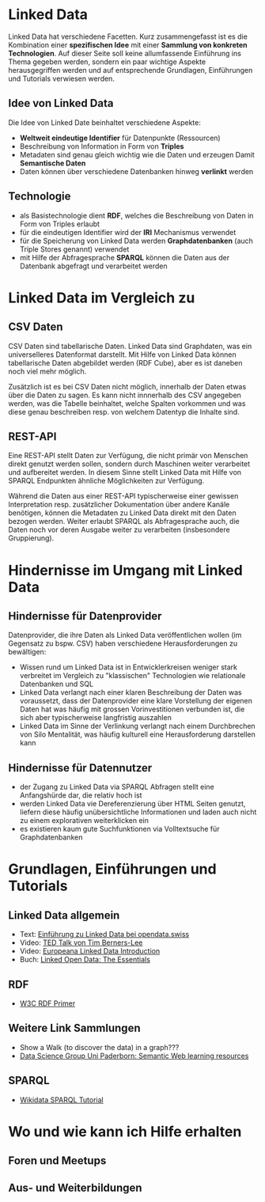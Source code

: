 # Linked Data

Linked Data hat verschiedene Facetten. Kurz zusammengefasst ist es die Kombination einer **spezifischen Idee** mit einer **Sammlung von konkreten Technologien**. Auf dieser Seite soll keine allumfassende Einführung ins Thema gegeben werden, sondern ein paar wichtige Aspekte herausgegriffen werden und auf entsprechende Grundlagen, Einführungen und Tutorials verwiesen werden.

## Idee von Linked Data

Die Idee von Linked Date beinhaltet verschiedene Aspekte:

* **Weltweit eindeutige Identifier** für Datenpunkte (Ressourcen)
* Beschreibung von Information in Form von **Triples**
* Metadaten sind genau gleich wichtig wie die Daten und erzeugen Damit **Semantische Daten**
* Daten können über verschiedene Datenbanken hinweg **verlinkt** werden

## Technologie

* als Basistechnologie dient **RDF**, welches die Beschreibung von Daten in Form von Triples erlaubt
* für die eindeutigen Identifier wird der **IRI** Mechanismus verwendet
* für die Speicherung von Linked Data werden **Graphdatenbanken** (auch Triple Stores genannt) verwendet
* mit Hilfe der Abfragesprache **SPARQL** können die Daten aus der Datenbank abgefragt und verarbeitet werden

# Linked Data im Vergleich zu

## CSV Daten

CSV Daten sind tabellarische Daten. Linked Data sind Graphdaten, was ein universelleres Datenformat darstellt. Mit Hilfe von Linked Data können tabellarische Daten abgebildet werden (RDF Cube), aber es ist daneben noch viel mehr möglich.

Zusätzlich ist es bei CSV Daten nicht möglich, innerhalb der Daten etwas über die Daten zu sagen. Es kann nicht innnerhalb des CSV angegeben werden, was die Tabelle beinhaltet, welche Spalten vorkommen und was diese genau beschreiben resp. von welchem Datentyp die Inhalte sind.

## REST-API

Eine REST-API stellt Daten zur Verfügung, die nicht primär von Menschen direkt genutzt werden sollen, sondern durch Maschinen weiter verarbeitet und aufbereitet werden. In diesem Sinne stellt Linked Data mit Hilfe von SPARQL Endpunkten ähnliche Möglichkeiten zur Verfügung.

Während die Daten aus einer REST-API typischerweise einer gewissen Interpretation resp. zusätzlicher Dokumentation über andere Kanäle benötigen, können die Metadaten zu Linked Data direkt mit den Daten bezogen werden. Weiter erlaubt SPARQL als Abfragesprache auch, die Daten noch vor deren Ausgabe weiter zu verarbeiten (insbesondere Gruppierung).

# Hindernisse im Umgang mit Linked Data

## Hindernisse für Datenprovider

Datenprovider, die ihre Daten als Linked Data veröffentlichen wollen (im Gegensatz zu bspw. CSV) haben verschiedene Herausforderungen zu bewältigen:

* Wissen rund um Linked Data ist in Entwicklerkreisen weniger stark verbreitet im Vergleich zu "klassischen" Technologien wie relationale Datenbanken und SQL
* Linked Data verlangt nach einer klaren Beschreibung der Daten was voraussetzt, dass der Datenprovider eine klare Vorstellung der eigenen Daten hat was häufig mit grossen Vorinvestitionen verbunden ist, die sich aber typischerweise langfristig auszahlen
* Linked Data im Sinne der Verlinkung verlangt nach einem Durchbrechen von Silo Mentalität, was häufig kulturell eine Herausforderung darstellen kann

## Hindernisse für Datennutzer

* der Zugang zu Linked Data via SPARQL Abfragen stellt eine Anfangshürde dar, die relativ hoch ist
* werden Linked Data vie Dereferenzierung über HTML Seiten genutzt, liefern diese häufig unübersichtliche Informationen und laden auch nicht zu einem explorativen weiterklicken ein
* es existieren kaum gute Suchfunktionen via Volltextsuche für Graphdatenbanken

# Grundlagen, Einführungen und Tutorials

## Linked Data allgemein

* Text: [Einführung zu Linked Data bei opendata.swiss](https://handbook.opendata.swiss/de/content/glossar/bibliothek/linked-open-data.html)
* Video: [TED Talk von Tim Berners-Lee](https://youtu.be/OM6XIICm_qo)
* Video: [Europeana Linked Data Introduction](https://vimeo.com/36752317)
* Buch: [Linked Open Data: The Essentials](https://semantic-web.com/LOD-TheEssentials.pdf)

## RDF

* [W3C RDF Primer](https://www.w3.org/TR/rdf11-primer/)

## Weitere Link Sammlungen

* Show a Walk (to discover the data) in a graph???
* [Data Science Group Uni Paderborn: Semantic Web learning resources](https://dice-research.org/news/2022-07-26_Learn-RDF/)

## SPARQL

* [Wikidata SPARQL Tutorial](https://www.wikidata.org/wiki/Wikidata:SPARQL_tutorial)

# Wo und wie kann ich Hilfe erhalten

## Foren und Meetups

## Aus- und Weiterbildungen
